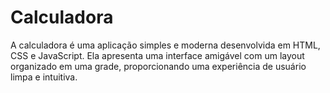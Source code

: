 # Calculadora
  A calculadora é uma aplicação simples e moderna desenvolvida em HTML, CSS e JavaScript. Ela apresenta uma interface amigável com um layout organizado em uma grade, proporcionando uma experiência de usuário limpa e intuitiva. 
